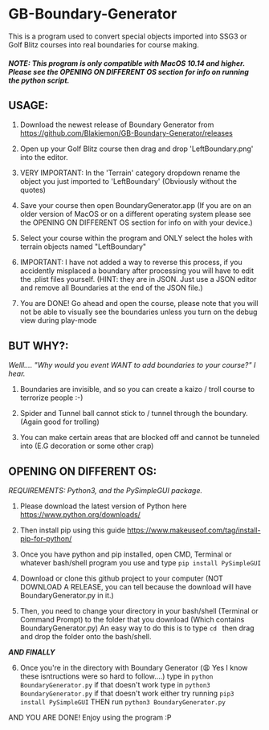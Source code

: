 # GB-Boundary-Generator
This is a program used to convert special objects imported into SSG3 or Golf Blitz courses into real boundaries for course making.

##### NOTE: This program is only compatible with MacOS 10.14 and higher. Please see the OPENING ON DIFFERENT OS section for info on running the python script.

## USAGE:

1. Download the newest release of Boundary Generator from https://github.com/Blakiemon/GB-Boundary-Generator/releases

2. Open up your Golf Blitz course then drag and drop 'LeftBoundary.png' into the editor.

3. VERY IMPORTANT: In the 'Terrain' category dropdown rename the object you just imported to 'LeftBoundary' (Obviously without the quotes)

4. Save your course then open BoundaryGenerator.app (If you are on an older version of MacOS or on a different operating system please see the OPENING ON DIFFERENT OS section for info on with your device.)

5. Select your course within the program and ONLY select the holes with terrain objects named "LeftBoundary"

6. IMPORTANT: I have not added a way to reverse this process, if you accidently misplaced a boundary after processing you will have to edit the .plist files yourself. (HINT: they are in JSON. Just use a JSON editor and remove all Boundaries at the end of the JSON file.)

7. You are DONE! Go ahead and open the course, please note that you will not be able to visually see the boundaries unless you turn on the debug view during play-mode

## BUT WHY?:

*Welll.... "Why would you event WANT to add boundaries to your course?" I hear.*
1. Boundaries are invisible, and so you can create a kaizo / troll course to terrorize people :-)
 
2. Spider and Tunnel ball cannot stick to / tunnel through the boundary. (Again good for trolling)

3. You can make certain areas that are blocked off and cannot be tunneled into (E.G decoration or some other crap)

## OPENING ON DIFFERENT OS:

*REQUIREMENTS: Python3, and the PySimpleGUI package.*
1. Please download the latest version of Python here https://www.python.org/downloads/

2. Then install pip using this guide https://www.makeuseof.com/tag/install-pip-for-python/

3. Once you have python and pip installed, open CMD, Terminal or whatever bash/shell program you use and type `pip install PySimpleGUI`

4. Download or clone this github project to your computer (NOT DOWNLOAD A RELEASE, you can tell because the download will have BoundaryGenerator.py in it.)

5. Then, you need to change your directory in your bash/shell (Terminal or Command Prompt) to the folder that you download (Which contains BoundaryGenerator.py)
An easy way to do this is to type `cd ` then drag and drop the folder onto the bash/shell.


***AND FINALLY***

6. Once you're in the directory with Boundary Generator (😩 Yes I know these isntructions were so hard to follow....) type in `python BoundaryGenerator.py` if that doesn't work type in `python3 BoundaryGenerator.py` if that doesn't work either try running `pip3 install PySimpleGUI` THEN run `python3 BoundaryGenerator.py`

AND YOU ARE DONE! Enjoy using the program :P

